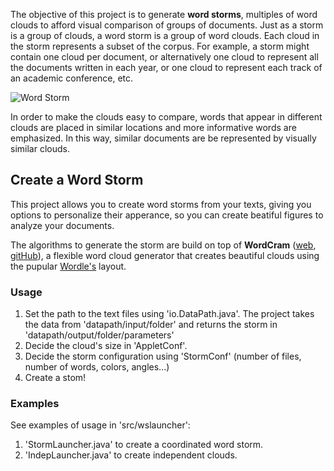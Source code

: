 The objective of this project is to generate **word storms**, 
multiples of word clouds to afford visual comparison of groups of documents.
Just as a storm is a group of clouds, a word storm is a group of
word clouds. Each cloud in the storm represents a subset of
the corpus. For example, a storm might contain one cloud
per document, or alternatively one cloud to represent all the
documents written in each year, or one cloud to represent
each track of an academic conference, etc. 

![Word Storm](https://raw.github.com/quimcastella/WordStorm/master/examples/images/complex.png)

In order to make the clouds easy to compare, 
words that appear in different clouds are placed in similar locations
and more informative words are emphasized.
In this way, similar documents are be represented by visually similar clouds. 

## Create a Word Storm

This project allows you to create word storms from your texts,
giving you options to personalize their apperance, 
so you can create beatiful figures to analyze your documents.

The algorithms to generate the storm are build on top of **WordCram**
([web](http://wordcram.org/), [gitHub](https://github.com/danbernier/WordCram)),
a flexible word cloud generator that creates beautiful clouds using the pupular [Wordle's](http://www.wordle.net/) layout.

### Usage

1. Set the path to the text files using 'io.DataPath.java'.
The project takes the data from 'datapath/input/folder' and returns the storm in
'datapath/output/folder/parameters'
2. Decide the cloud's size in 'AppletConf'.
3. Decide the storm configuration using 'StormConf' (number of files, number of words, colors, angles...)
4. Create a stom!

### Examples

See examples of usage in 'src/wslauncher':

1. 'StormLauncher.java' to create a coordinated word storm.
2. 'IndepLauncher.java' to create independent clouds.
